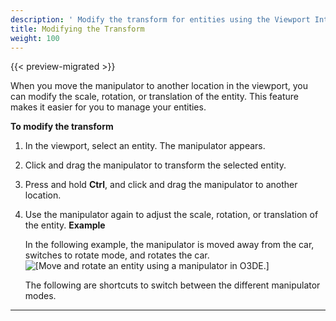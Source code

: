```yaml
---
description: ' Modify the transform for entities using the Viewport Interaction Model in Open 3D Engine. '
title: Modifying the Transform
weight: 100
---
```


{{< preview-migrated >}}

When you move the manipulator to another location in the viewport, you can modify the scale, rotation, or translation of the entity. This feature makes it easier for you to manage your entities.

**To modify the transform**

1. In the viewport, select an entity. The manipulator appears.

1. Click and drag the manipulator to transform the selected entity.

1. Press and hold **Ctrl**, and click and drag the manipulator to another location.

1. Use the manipulator again to adjust the scale, rotation, or translation of the entity.
**Example**

   In the following example, the manipulator is moved away from the car, switches to rotate mode, and rotates the car.
![\[Move and rotate an entity using a manipulator in O3DE.\]](/images/user-guide/viewportinteractionmodel/viewport-selection-model-3.gif)

    The following are shortcuts to switch between the different manipulator modes.
****

